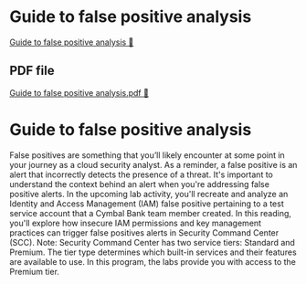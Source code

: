 # Guide to false positive analysis

[Guide to false positive analysis 🔗](https://www.coursera.org/learn/detect-respond-and-recover-from-cloud-cybersecurity-attacks/supplement/OqYpN/guide-to-false-positive-analysis)

## PDF file

[Guide to false positive analysis.pdf 🔗](https://1drv.ms/b/c/526c45566c8c239a/EUjMy49KuI1AvjgWLOrnn5MBzJAlHcyyWGjfOeS6Z8Y-iw?e=yEkZcV)

# Guide to false positive analysis

False positives are something that you’ll likely encounter at some point in your journey as a
cloud security analyst. As a reminder, a false positive is an alert that incorrectly detects the
presence of a threat. It's important to understand the context behind an alert when you're
addressing false positive alerts. In the upcoming lab activity, you'll recreate and analyze an
Identity and Access Management (IAM) false positive pertaining to a test service account that
a Cymbal Bank team member created. In this reading, you'll explore how insecure IAM
permissions and key management practices can trigger false positives alerts in Security
Command Center (SCC).
Note: Security Command Center has two service tiers: Standard and Premium. The tier type
determines which built-in services and their features are available to use. In this program, the
labs provide you with access to the Premium tier.

